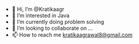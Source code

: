 - 👋 Hi, I’m @Kratikaagr
- 👀 I’m interested in Java 
- 🌱 I’m currently doing problem solving
- 💞️ I’m looking to collaborate on ...
- 📫 How to reach me kratikaagrawal8@gmail.com

<!---
Kratikaagr/Kratikaagr is a ✨ special ✨ repository because its `README.md` (this file) appears on your GitHub profile.
You can click the Preview link to take a look at your changes.
--->
